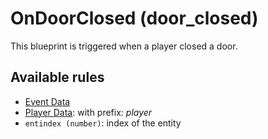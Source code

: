 # OnDoorClosed (door_closed)

This blueprint is triggered when a player closed a door.

## Available rules

- [Event Data](GlobalEventData.md)
- [Player Data](GlobalPlayerData.md): with prefix: *player*
- `entindex (number)`: index of the entity
